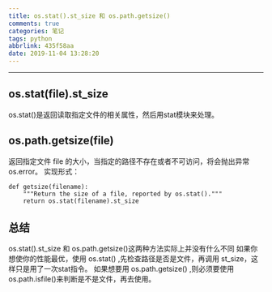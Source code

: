 ```yaml
---
title: os.stat().st_size 和 os.path.getsize()
comments: true
categories: 笔记
tags: python
abbrlink: 435f58aa
date: 2019-11-04 13:28:20
---
```


---

## os.stat(file).st_size

os.stat()是返回读取指定文件的相关属性，然后用stat模块来处理。

## os.path.getsize(file)

返回指定文件 file 的大小，当指定的路径不存在或者不可访问，将会抛出异常 os.error。
实现形式：
```
def getsize(filename):
    """Return the size of a file, reported by os.stat()."""
    return os.stat(filename).st_size
```

## 总结
os.stat().st_size 和 os.path.getsize()这两种方法实际上并没有什么不同
如果你想使你的性能最优，使用 os.stat() ,先检查路径是否是文件，再调用 st_size，这样只是用了一次stat指令。
如果想要用 os.path.getsize() ,则必须要使用os.path.isfile()来判断是不是文件，再去使用。